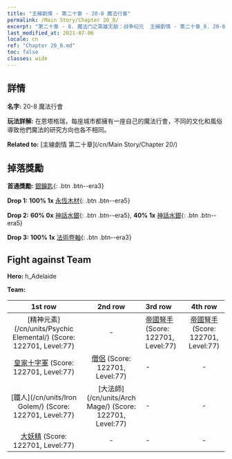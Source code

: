 ```yaml
---
title: "主線劇情 - 第二十章 - 20-8 魔法行會"
permalink: /Main Story/Chapter 20_8/
excerpt: "第二十章 - 8. 魔法门之英雄无敌：战争纪元  主線劇情 - 第二十章_8. 20-8 魔法行會"
last_modified_at: 2021-07-06
locale: cn
ref: "Chapter 20_8.md"
toc: false
classes: wide
---
```


## 詳情

 **名字:** 20-8 魔法行會

 **玩法詳解:** 在恩塔格瑞，每座城市都擁有一座自己的魔法行會，不同的文化和風俗導致他們魔法的研究方向也各不相同。

 **Related to:** [主線劇情 第二十章](/cn/Main Story/Chapter 20/)

## 掉落獎勵

 **首通獎勵:** [銀鑰匙](/cn/Items/con_693/){: .btn .btn--era3}

 **Drop 1:** **100% 1x** [永恆木材](/cn/Items/mat_69/){: .btn .btn--era5}

 **Drop 2:** **60% 0x** [神話水銀](/cn/Items/mat_63/){: .btn .btn--era5}, **40% 1x** [神話水銀](/cn/Items/mat_63/){: .btn .btn--era5}

 **Drop 3:** **100% 1x** [法術卷軸](/cn/Items/con_694/){: .btn .btn--era3}


## Fight against Team
 **Hero:** h_Adelaide

 **Team:**


  | 1st row | 2nd row | 3rd row | 4th row |
  |:----:|:----:|:----|:----:|
  | [精神元素](/cn/units/Psychic Elemental/) (Score: 122701, Level:77)  | - | [帝國弩手](/cn/units/Marksman/) (Score: 122701, Level:77)  | [帝國弩手](/cn/units/Marksman/) (Score: 122701, Level:77)  |
  | [皇家十字軍](/cn/units/Swordsman/) (Score: 122701, Level:77)  | [僧侶](/cn/units/Monk/) (Score: 122701, Level:77)  | - | - |
  | [鐵人](/cn/units/Iron Golem/) (Score: 122701, Level:77)  | [大法師](/cn/units/Arch Mage/) (Score: 122701, Level:77)  | - | - |
  | [大妖精](/cn/units/Gremlin/) (Score: 122701, Level:77)  | - | - | - |


